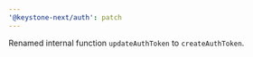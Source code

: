 ```yaml
---
'@keystone-next/auth': patch
---
```


Renamed internal function `updateAuthToken` to `createAuthToken`.
